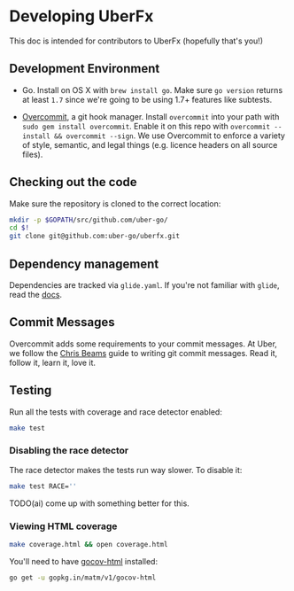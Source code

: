 # Developing UberFx

This doc is intended for contributors to UberFx (hopefully that's you!)

## Development Environment

* Go. Install on OS X with `brew install go`. Make sure `go version` returns at
  least `1.7` since we're going to be using 1.7+ features like subtests.

* [Overcommit](https://github.com/brigade/overcommit), a git hook manager.
  Install `overcommit` into your path with `sudo gem install overcommit`.
  Enable it on this repo with `overcommit --install && overcommit --sign`.
  We use Overcommit to enforce a variety of style, semantic, and legal things
  (e.g. licence headers on all source files).

## Checking out the code

Make sure the repository is cloned to the correct location:

```bash
mkdir -p $GOPATH/src/github.com/uber-go/
cd $!
git clone git@github.com:uber-go/uberfx.git
```

## Dependency management

Dependencies are tracked via `glide.yaml`. If you're not familiar with `glide`,
read the [docs](https://github.com/Masterminds/glide#usage).

## Commit Messages

Overcommit adds some requirements to your commit messages. At Uber, we follow the
[Chris Beams](http://chris.beams.io/posts/git-commit/) guide to writing git
commit messages. Read it, follow it, learn it, love it.

## Testing

Run all the tests with coverage and race detector enabled:

```bash
make test
```

### Disabling the race detector

The race detector makes the tests run way slower. To disable it:

```bash
make test RACE=''
```

TODO(ai) come up with something better for this.

### Viewing HTML coverage

```bash
make coverage.html && open coverage.html
```

You'll need to have [gocov-html](https://github.com/matm/gocov-html) installed:

```bash
go get -u gopkg.in/matm/v1/gocov-html
```
